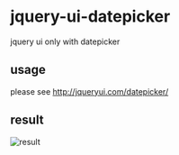 # jquery-ui-datepicker
jquery ui only with datepicker

## usage

please see http://jqueryui.com/datepicker/

## result

![result](http://ow0nizi6n.bkt.clouddn.com/20170909-220741.png)